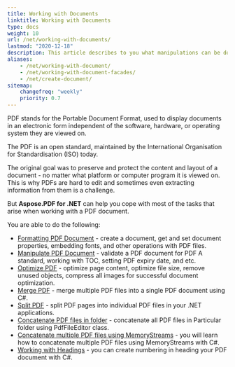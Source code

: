 ```yaml
---
title: Working with Documents 
linktitle: Working with Documents
type: docs
weight: 10
url: /net/working-with-documents/
lastmod: "2020-12-18"
description: This article describes to you what manipulations can be done with the document with Aspose.PDF library.
aliases:
    - /net/working-with-document/
    - /net/working-with-document-facades/
    - /net/create-document/
sitemap:
    changefreq: "weekly"
    priority: 0.7
---
```


PDF stands for the Portable Document Format, used to display documents in an electronic form independent of the software, hardware, or operating system they are viewed on. 

The PDF is an open standard, maintained by the International Organisation for Standardisation (ISO) today. 

The original goal was to preserve and protect the content and layout of a document - no matter what platform or computer program it is viewed on. This is why PDFs are hard to edit and sometimes even extracting information from them is a challenge. 

But **Aspose.PDF for .NET** can help you cope with most of the tasks that arise when working with a PDF document.

You are able to do the following:

- [Formatting PDF Document](/pdf/net/formatting-pdf-document/) - create a document, get and set document properties, embedding fonts, and other operations with PDF files.  
- [Manipulate PDF Document](/pdf/net/manipulate-pdf-document/) - validate a PDF document for PDF A standard, working with TOC, setting PDF expiry date, and etc.
- [Optimize PDF](/pdf/net/optimize-pdf/) - optimize page content, optimize file size, remove unused objects, compress all images for successful document optimization.
- [Merge PDF](/pdf/net/merge-pdf-documents/) - merge multiple PDF files into a single PDF document using C#.
- [Split PDF](/pdf/net/split-document/) - split PDF pages into individual PDF files in your .NET applications. 
- [Concatenate PDF files in folder](/pdf/net/concatenating-all-pdf-files-in-particular-folder/) - concatenate all PDF files in Particular folder using PdfFileEditor class.
- [Concatenate multiple PDF files using MemoryStreams](/pdf/net/concatenate-multiple-pdf-files-using-memorystreams/) - you will learn how to concatenate multiple PDF files using MemoryStreams with C#.
- [Working with Headings](/pdf/net/working-with-headings/) - you can create numbering in heading your PDF document with C#.
